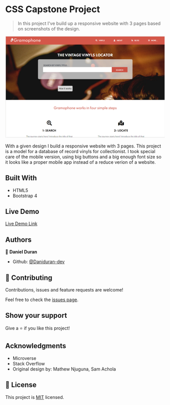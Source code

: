 # CSS Capstone Project

> In this project I've build up a responsive website with 3 pages based on screenshots of the design.

![screenshot](./img/screenshot.png)

With a given design I build a responsive website with 3 pages. This project is a model for a database of record vinyls for collectionist. I took special care of the mobile version, using big buttons and a big enough font size so it looks like a proper mobile app instead of a reduce verion of a website.

## Built With

- HTML5
- Bootstrap 4

## Live Demo

[Live Demo Link](https://raw.githack.com/Daniduran-dev/capstone-css/feature/index.html)


## Authors

👤 **Daniel Duran**

- Github: [@Daniduran-dev](https://github.com/Daniduran-dev)

## 🤝 Contributing

Contributions, issues and feature requests are welcome!

Feel free to check the [issues page](issues/).

## Show your support

Give a ⭐️ if you like this project!

## Acknowledgments

- Microverse
- Stack Overflow
- Original design by: Mathew Njuguna, Sam Achola

## 📝 License

This project is [MIT](lic.url) licensed.
